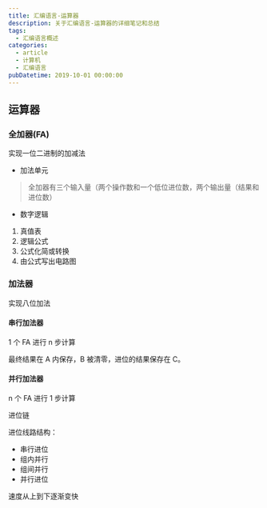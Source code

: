 ```yaml
---
title: 汇编语言-运算器
description: 关于汇编语言-运算器的详细笔记和总结
tags:
  - 汇编语言概述
categories:
  - article
  - 计算机
  - 汇编语言
pubDatetime: 2019-10-01 00:00:00
---
```


## 运算器

### 全加器(FA)

实现一位二进制的加减法

- 加法单元

> 全加器有三个输入量（两个操作数和一个低位进位数，两个输出量（结果和进位数）

- 数字逻辑

1. 真值表
2. 逻辑公式
3. 公式化简或转换
4. 由公式写出电路图

### 加法器

实现八位加法

#### 串行加法器

1 个 FA 进行 n 步计算

最终结果在 A 内保存，B 被清零，进位的结果保存在 C。

#### 并行加法器

n 个 FA 进行 1 步计算

进位链

进位线路结构：

- 串行进位
- 组内并行
- 组间并行
- 并行进位

速度从上到下逐渐变快

